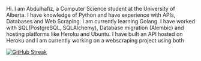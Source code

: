 Hi. I am Abdulhafiz, a Computer Science student at the University of Alberta. 
I have knowledge of Python and have experience with APIs, Databases and Web Scraping. I am currently learning Golang.
I have worked with SQL(PostgreSQL, SQLAlchemy), Database migration (Alembic) and hosting platforms like Heroku and Ubuntu. I have built an API hosted on Heroku and I am currently working on
a webscraping project using both



[![GitHub Streak](https://streak-stats.demolab.com?user=haaffiiizzz&theme=highcontrast&hide_border=true)](https://git.io/streak-stats)
